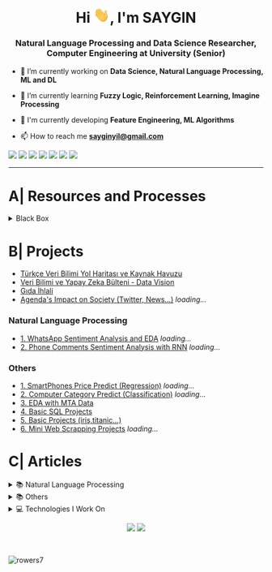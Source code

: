 <h1 align="center"> Hi <img width="32" src="https://raw.githubusercontent.com/fatiiates/fatiiates/main/wave.gif"/>, I'm SAYGIN 
<h3 align="center"> Natural Language Processing and Data Science Researcher, Computer Engineering at University (Senior) </h3>


- 🔭 I’m currently working on **Data Science, Natural Language Processing, ML and DL**

- 🌱 I’m currently learning **Fuzzy Logic, Reinforcement Learning, Imagine Processing**

- 📝 I'm currently developing **Feature Engineering, ML Algorithms**

- 📫 How to reach me **sayginyil@gmail.com**


[![](https://img.shields.io/badge/linkedin-%230077B5.svg?&style=flat&logo=linkedin&logoColor=white)](https://www.linkedin.com/in/sayginyildiz/)
[![](https://img.shields.io/badge/Email-sayginyil%40gmail.com-blue)](mailto:sayginyil@gmail.com)
[![](https://img.shields.io/badge/Medium-%2312100E.svg?&style=flat&logo=medium&logoColor=white)](https://sayginyildiz.medium.com/)
[![](https://img.shields.io/badge/Data%20Science%20Earth-%2312100E.svg?&style=flat)](https://www.datasciencearth.com/author/saygin/)
[![](https://img.shields.io/badge/Kaggle-%2312100E.svg?&style=flat&logo=kaggle&logoColor=white)](https://www.kaggle.com/rowers7)
[![](https://img.shields.io/badge/edabit-learn%20to%20code%2C%20fast-orange)](https://edabit.com/user/3QsHBAYt7wboXqNpB)
[![](https://img.shields.io/badge/-Hackerrank-2EC866?style=flat&logo=HackerRank&logoColor=white)](https://www.hackerrank.com/sayginyil)




<hr>

# A| Resources and Processes

<details><summary>Black Box</summary>
 
* [1. NLP](https://github.com/rowers7/NLP-Processes) *loading...* 
* [2. Web Scrapping]() *loading...* 
* [3. Exploratory Data Analysis]() *loading...* 

<br>

* [Nice Projects and Articles](https://github.com/rowers7/Project_and_Projects_Articles___)

</details>

# B| Projects

* [Türkçe Veri Bilimi Yol Haritası ve Kaynak Havuzu](https://github.com/rowers7/Veri-Bilimi_Yol-Haritasi__ve__Kaynak-Havuzu) <br>
* [Veri Bilimi ve Yapay Zeka Bülteni - Data Vision](https://www.datasciencearth.com/datavisionbeginning/)<br>
* [Gıda İhlali](https://www.datasciencearth.com/hileli-gidalar-arastirmasi-2020/) <br>
* [Agenda's Impact on Society (Twitter, News...)]() *loading...*


### Natural Language Processing
* [1. WhatsApp Sentiment Analysis and EDA](https://github.com/rowers7/Project_Wp_Durum-Duygu_Analizi) *loading...*<br>
* [2. Phone Comments Sentiment Analysis with RNN](https://github.com/rowers7/Project_Telefon-Yorum-Duygu-Analizi)  *loading...*<br>
### Others
* [1. SmartPhones Price Predict (Regression)](https://github.com/rowers7/Project_Telefon-Fiyat-Analizi)  *loading...* <br>
* [2. Computer Category Predict (Classification)]()  *loading...* <br>
* [3. EDA with MTA Data](https://github.com/rowers7/Project_EDA-with_MTA_data)  <br>
* [4. Basic SQL Projects](https://github.com/rowers7/Projects_Basic-SQL) <br>
* [5. Basic Projects (iris,titanic...) ](https://github.com/rowers7/Projects_Basic)  <br>
* [6. Mini Web Scrapping Projects](https://github.com/rowers7/Web-Scraping-Processes)  *loading...* <br>




# C| Articles

<details><summary>📚 Natural Language Processing</summary>
 <br>
 
* [1. Doğal Dil İşleme Nedir?](https://www.datasciencearth.com/dogal-dil-isleme-1-dogal-dil-islemeye-giris/) 
* [2. Doğal Dil İşlemenin Arka Planı, Zorlukları ve Daha Fazlası...](https://www.datasciencearth.com/dogal-dil-isleme-1-2-arka-plani-bilesenleri-pazar-payi-ve-zorluklari/) 
* [3. Doğal Dil İşleme ve String İşlemleri](https://www.datasciencearth.com/dogal-dil-isleme-1-3-dogal-dil-isleme-ve-pythonda-stringler/) 
* [4. Python'da Doğal Dil İşleme Kütüphaneleri](https://www.datasciencearth.com/dogal-dil-isleme-1-4-python-dogal-dil-isleme-kutuphaneleri/) 
* [5. Doğal Dil İşleme(DDİ) Veriyi Hazırlama-1](https://www.datasciencearth.com/dogal-dil-isleme1-5-veri-on-isleme-1/) 
* [6. Doğal Dil İşleme(DDİ) Veriyi Hazırlama-2](https://www.datasciencearth.com/dogal-dil-isleme16-veri-on-isleme-2/)
* [7. Temel DDİ Uygulamaları - POS](https://www.datasciencearth.com/dogal-dil-isleme1-7-part-of-speech-tagging-ve-sakli-markov-modeli/)

<br>

* [8. Doğal Dil İşleme için Düzenli İfadeler ve Dosya İşlemleri]() loading... 
* [9. Temel DDİ Uygulamaları NER]() loading... 
* [10. Embedding Yöntemleri]() loading... 

</details>

<details><summary>📚 Others</summary>
 <br>
 
* [1. Veri Bilimini Sevmek için 12+ Neden?](https://sayginyildiz.medium.com/veri-bilimini-sevmek-i%C3%A7in-12-neden-85448bed3f1c)
* [2. Web Kazıma Kütüphaneleri](https://sayginyildiz.medium.com/web-kaz%C4%B1ma-k%C3%BCt%C3%BCphaneleri-kar%C5%9F%C4%B1la%C5%9Ft%C4%B1rmas%C4%B1-%C3%A7eviri-7dc474931052)
* [3. Büyük Veri ve Veri Mühendisliği Günceleri](https://sayginyildiz.medium.com/b%C3%BCy%C3%BCk-veri-ve-veri-m%C3%BChendisli%C4%9Fi-g%C3%BCnceleri-0-3aae5004ec27)

<br>

* [4. Veri Bilimi ve Psikoloji]()  *loading...* 
* [5. Github Markdown Ekstra]()  *loading...* 
* [6. Python ile Firebase Kullanımı]()  *loading...* 

</details>


<details><summary>💻 Technologies I Work On</summary>
 
<hr>

 <code><a href="" target="_blank"><img height="50" src="https://upload.wikimedia.org/wikipedia/en/c/cd/Anaconda_Logo.png"></a></code>
 <code><a href="" target="_blank"><img height="50" src="https://www.vectorlogo.zone/logos/python/python-official.svg"></a></code>
<code><a target="_blank"><img height="50" src="https://upload.wikimedia.org/wikipedia/commons/thumb/0/05/Scikit_learn_logo_small.svg/1024px-Scikit_learn_logo_small.svg.png"></a></code>
<code><a target="_blank"><img height="50" width="60px" src="https://upload.wikimedia.org/wikipedia/commons/thumb/2/2d/Tensorflow_logo.svg/1200px-Tensorflow_logo.svg.png"></a></code>
<code><a href="" target="_blank"><img height="50" src="https://encrypted-tbn0.gstatic.com/images?q=tbn:ANd9GcQQq3n-UlYH7Y4vrzE2HV_fEWpNDs_TraoAiQ&usqp=CAU" /></a></code>
 
 
<hr>

<code><a href="" target="_blank"><img height="50" src="https://www.vectorlogo.zone/logos/numpy/numpy-ar21.svg"></a></code>
<code><a href="" target="_blank"><img height="50" src="https://upload.wikimedia.org/wikipedia/commons/thumb/e/ed/Pandas_logo.svg/1200px-Pandas_logo.svg.png" /></a></code>
<code><a href="" target="_blank"><img height="50" src="https://yganalyst.github.io/assets/images/crawling.png"></a></code>
<code><a href="" target="_blank"><img height="50" src="https://miro.medium.com/max/1200/0*RP3QEulh5aepQ_Ef.png"></a></code>

<hr>

<code><a href="" target="_blank"><img height="50" src="https://seaborn.pydata.org/_static/logo-wide-lightbg.svg" /></a></code>
</code>
<code><a href="" target="_blank"><img height="50" src="https://matplotlib.org/_static/logo2_compressed.svg" /></a></code>
<code><a href="" target="_blank"><img height="50" src="https://www.tableau.com/sites/default/files/pages/tableau_cmyk_2015.png" /></a></code>



<hr>

<code><a href="" target="_blank"><img height="50" src="https://www.vectorlogo.zone/logos/pocoo_flask/pocoo_flask-ar21.svg"></a></code>
<code><a href="" target="_blank"><img height="50" src="https://github.com/jalbertsr/logo-badge-images/blob/master/img/rsz_heroku.png?raw=true"></a></code>


<hr>

<code><a href="" target="_blank"><img height="50" src="https://www.vectorlogo.zone/logos/amazon_aws/amazon_aws-ar21.svg"></a></code>
<code><a href="" target="_blank"><img height="50" src="https://ata.com.tr/upload/5caeeca914578.png"></a></code>
<code><a href="" target="_blank"><img height="50" src="https://www.vectorlogo.zone/logos/mongodb/mongodb-ar21.svg"></a></code>
<code><a href="" target="_blank"><img height="50" width="60px" src="https://github.com/jalbertsr/logo-badge-images/blob/master/img/rsz_postgresql.png?raw=true"></a></code>


<hr>

</details>


 
 <p align="center">
  <img width="48%" src="https://github-readme-stats.vercel.app/api?username=rowers7&show_icons=true&theme=tokyonight" />
  <img width="48%" src="https://github-readme-streak-stats.herokuapp.com/?user=rowers7&theme=tokyonight" />
  
</p>


 

<br>
<p align="left"> <img src="https://komarev.com/ghpvc/?username=rowers7" alt="rowers7" /> </p>

